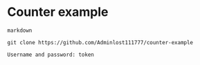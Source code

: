 # Counter example

```
markdown

git clone https://github.com/Adminlost111777/counter-example

Username and password: token
```
